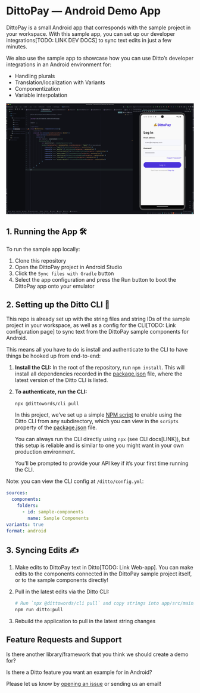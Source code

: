 # DittoPay — Android Demo App

DittoPay is a small Android app that corresponds with the sample project in your workspace. With this sample app, you can set up our developer integrations[TODO: LINK DEV DOCS] to sync text edits in just a few minutes.

We also use the sample app to showcase how you can use Ditto’s developer integrations in an Android environment for: 

- Handling plurals
- Translation/localization with Variants
- Componentization
- Variable interpolation

 ![DittoPay App and Android Studio Screenshot](./screenshot.png)

## 1. Running the App 🛠

To run the sample app locally: 

1. Clone this repository
2. Open the DittoPay project in Android Studio
3. Click the `Sync files with Gradle` button
4. Select the app configuration and press the Run button to boot the DittoPay app onto your emulator

## 2. Setting up the Ditto CLI 🤖

This repo is already set up with the string files and string IDs of the sample project in your workspace, as well as a config for the CLI[TODO: Link configuration page] to sync text from the DittoPay sample components for Android. 

This means all you have to do is install and authenticate to the CLI to have things be hooked up from end-to-end:

1. **Install the CLI:** In the root of the repository, run `npm install`. This will install all dependencies recorded in the [package.json](./package.json) file, where the latest version of the Ditto CLI is listed.
2. **To authenticate, run the CLI:**
    
    `npx @dittowords/cli pull`
    
    In this project, we’ve set up a simple [NPM script](https://docs.npmjs.com/cli/v10/using-npm/scripts) to enable using the Ditto CLI from any subdirectory, which you can view in the `scripts` property of the [package.json](./package.json) file. 
    
    You can always run the CLI directly using `npx` (see CLI docs[LINK]), but this setup is reliable and is similar to one you might want in your own production environment. 
    
    You’ll be prompted to provide your API key if it’s your first time running the CLI.
    

Note: you can view the CLI config at `/ditto/config.yml`:

```yaml
sources:
  components: 
    folders:
      - id: sample-components
        name: Sample Components
variants: true
format: android
```

## 3. Syncing Edits ✍️

1. Make edits to DittoPay text in Ditto[TODO: Link Web-app]. You can make edits to the components connected in the DittoPay sample project itself, or to the sample components directly! 
2. Pull in the latest edits via the Ditto CLI: 

    ```bash
    # Run `npx @dittowords/cli pull` and copy strings into app/src/main/res/values/strings.xml and app/src/main/res/values-pt/strings.xml or run
    npm run ditto:pull
    ```

3. Rebuild the application to pull in the latest string changes

## Feature Requests and Support

Is there another library/framework that you think we should create a demo for? 

Is there a Ditto feature you want an example for in Android? 

Please let us know by [opening an issue](https://github.com/dittowords/ditto-android-demo/issues) or sending us an email!
